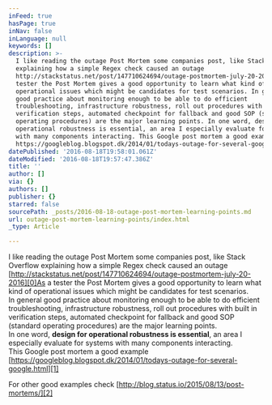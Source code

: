 ```yaml
---
inFeed: true
hasPage: true
inNav: false
inLanguage: null
keywords: []
description: >-
  I like reading the outage Post Mortem some companies post, like Stack Overflow
  explaining how a simple Regex check caused an outage
  http://stackstatus.net/post/147710624694/outage-postmortem-july-20-2016As a
  tester the Post Mortem gives a good opportunity to learn what kind of
  operational issues which might be candidates for test scenarios. In general
  good practice about monitoring enough to be able to do efficient
  troubleshooting, infrastructure robustness, roll out procedures with built in
  verification steps, automated checkpoint for fallback and good SOP (standard
  operating procedures) are the major learning points. In one word, design for
  operational robustness is essential, an area I especially evaluate for systems
  with many components interacting. This Google post mortem a good example
  https://googleblog.blogspot.dk/2014/01/todays-outage-for-several-google.html
datePublished: '2016-08-18T19:58:01.061Z'
dateModified: '2016-08-18T19:57:47.386Z'
title: ''
author: []
via: {}
authors: []
publisher: {}
starred: false
sourcePath: _posts/2016-08-18-outage-post-mortem-learning-points.md
url: outage-post-mortem-learning-points/index.html
_type: Article

---
```

I like reading the outage Post Mortem some companies post, like Stack Overflow explaining how a simple Regex check caused an outage [http://stackstatus.net/post/147710624694/outage-postmortem-july-20-2016][0]As a tester the Post Mortem gives a good opportunity to learn what kind of operational issues which might be candidates for test scenarios.  
In general good practice about monitoring enough to be able to do efficient troubleshooting, infrastructure robustness, roll out procedures with built in verification steps, automated checkpoint for fallback and good SOP (standard operating procedures) are the major learning points.  
In one word, **design for operational robustness is essential**, an area I especially evaluate for systems with many components interacting.  
This Google post mortem a good example [https://googleblog.blogspot.dk/2014/01/todays-outage-for-several-google.html][1]

For other good examples check [http://blog.status.io/2015/08/13/post-mortems/][2]

[0]: http://stackstatus.net/post/147710624694/outage-postmortem-july-20-2016
[1]: https://googleblog.blogspot.dk/2014/01/todays-outage-for-several-google.html
[2]: http://blog.status.io/2015/08/13/post-mortems/